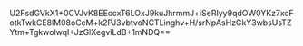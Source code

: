 U2FsdGVkX1+0CVJvK8EEccxT6LOxJ9kuJhrmmJ+iSeRIyy9qdOW0YKz7xcFotkTwkCE8lM08oCcM+k2PJ3vbtvoNCTLinghv+H/srNpAsHzGkY3wbsUsTZYtm+TgkwolwqI+JzGlXegvlLdB+1mNDQ==